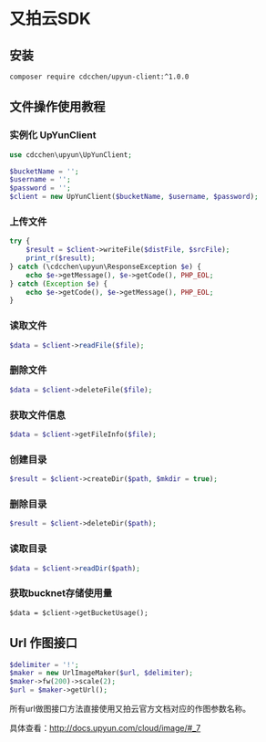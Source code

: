 # 又拍云SDK

## 安装

```
composer require cdcchen/upyun-client:^1.0.0
```

## 文件操作使用教程

### 实例化 UpYunClient

```php
use cdcchen\upyun\UpYunClient;

$bucketName = '';
$username = '';
$password = '';
$client = new UpYunClient($bucketName, $username, $password);
```

### 上传文件

```php
try {
    $result = $client->writeFile($distFile, $srcFile);
    print_r($result);
} catch (\cdcchen\upyun\ResponseException $e) {
    echo $e->getMessage(), $e->getCode(), PHP_EOL;
} catch (Exception $e) {
    echo $e->getCode(), $e->getMessage(), PHP_EOL;
}
```

### 读取文件

```php
$data = $client->readFile($file);
```

### 删除文件

```php
$data = $client->deleteFile($file);
```

### 获取文件信息

```php
$data = $client->getFileInfo($file);
```

### 创建目录

```php
$result = $client->createDir($path, $mkdir = true);
```

### 删除目录

```php
$result = $client->deleteDir($path);
```

### 读取目录

```php
$data = $client->readDir($path);
```

### 获取bucknet存储使用量

```
$data = $client->getBucketUsage();
```


## Url 作图接口

```php
$delimiter = '!';
$maker = new UrlImageMaker($url, $delimiter);
$maker->fw(200)->scale(2);
$url = $maker->getUrl();
```

所有url做图接口方法直接使用又拍云官方文档对应的作图参数名称。

具体查看：<http://docs.upyun.com/cloud/image/#_7>
